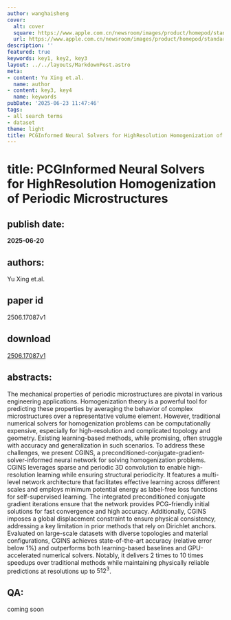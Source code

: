```yaml
---
author: wanghaisheng
cover:
  alt: cover
  square: https://www.apple.com.cn/newsroom/images/product/homepod/standard/Apple-HomePod-hero-230118_big.jpg.large_2x.jpg
  url: https://www.apple.com.cn/newsroom/images/product/homepod/standard/Apple-HomePod-hero-230118_big.jpg.large_2x.jpg
description: ''
featured: true
keywords: key1, key2, key3
layout: ../../layouts/MarkdownPost.astro
meta:
- content: Yu Xing et.al.
  name: author
- content: key3, key4
  name: keywords
pubDate: '2025-06-23 11:47:46'
tags:
- all search terms
- dataset
theme: light
title: PCGInformed Neural Solvers for HighResolution Homogenization of Periodic Microstructures
---
```


# title: PCGInformed Neural Solvers for HighResolution Homogenization of Periodic Microstructures 
## publish date: 
**2025-06-20** 
## authors: 
  Yu Xing et.al. 
## paper id
2506.17087v1
## download
[2506.17087v1](http://arxiv.org/abs/2506.17087v1)
## abstracts:
The mechanical properties of periodic microstructures are pivotal in various engineering applications. Homogenization theory is a powerful tool for predicting these properties by averaging the behavior of complex microstructures over a representative volume element. However, traditional numerical solvers for homogenization problems can be computationally expensive, especially for high-resolution and complicated topology and geometry. Existing learning-based methods, while promising, often struggle with accuracy and generalization in such scenarios. To address these challenges, we present CGINS, a preconditioned-conjugate-gradient-solver-informed neural network for solving homogenization problems. CGINS leverages sparse and periodic 3D convolution to enable high-resolution learning while ensuring structural periodicity. It features a multi-level network architecture that facilitates effective learning across different scales and employs minimum potential energy as label-free loss functions for self-supervised learning. The integrated preconditioned conjugate gradient iterations ensure that the network provides PCG-friendly initial solutions for fast convergence and high accuracy. Additionally, CGINS imposes a global displacement constraint to ensure physical consistency, addressing a key limitation in prior methods that rely on Dirichlet anchors. Evaluated on large-scale datasets with diverse topologies and material configurations, CGINS achieves state-of-the-art accuracy (relative error below 1%) and outperforms both learning-based baselines and GPU-accelerated numerical solvers. Notably, it delivers 2 times to 10 times speedups over traditional methods while maintaining physically reliable predictions at resolutions up to $512^3$.
## QA:
coming soon
